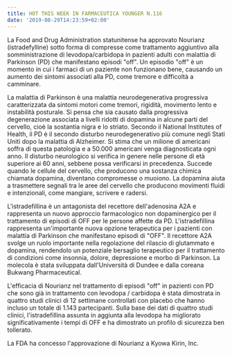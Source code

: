 ```yaml
---
title: HOT THIS WEEK IN FARMACEUTICA YOUNGER N.116
date: '2019-08-29T14:23:59+02:00'
---
```

La Food and Drug Administration statunitense ha approvato Nourianz (istradefylline) sotto forma di compresse come trattamento aggiuntivo alla somministrazione di levodopa/carbidopa in pazienti adulti con malattia di Parkinson (PD) che manifestano episodi "off". Un episodio "off" è un momento in cui i farmaci di un paziente non funzionano bene, causando un aumento dei sintomi associati alla PD, come tremore e difficoltà a camminare.

La malattia di Parkinson è una malattia neurodegenerativa progressiva caratterizzata da sintomi motori come tremori, rigidità, movimento lento e instabilità posturale. Si pensa che sia causato dalla progressiva degenerazione associata a livelli ridotti di dopamina in alcune parti del cervello, cioè la sostantia nigra e lo striato. Secondo il National Institutes of Health, il PD è il secondo disturbo neurodegenerativo più comune negli Stati Uniti dopo la malattia di Alzheimer. Si stima che un milione di americani soffra di questa patologia e a 50.000 americani venga diagnosticata ogni anno. Il disturbo neurologico si verifica in genere nelle persone di età superiore ai 60 anni, sebbene possa verificarsi in precedenza. Succede quando le cellule del cervello, che producono una sostanza chimica chiamata dopamina, diventano compromesse o muoiono. La dopamina aiuta a trasmettere segnali tra le aree del cervello che producono movimenti fluidi e intenzionali, come mangiare, scrivere e radersi. 

L'istradefillina è un antagonista del recettore dell'adenosina A2A e rappresenta un nuovo approccio farmacologico non dopaminergico per il trattamento di episodi di OFF per le persone affette da PD.  L'istradefillina rappresenta un'importante nuova opzione terapeutica per i pazienti con malattia di Parkinson che manifestano episodi di "OFF". Il recettore A2A svolge un ruolo importante nella regolazione del rilascio di glutammato e dopamina, rendendolo un potenziale bersaglio terapeutico per il trattamento di condizioni come insonnia, dolore, depressione e morbo di Parkinson. La molecola è stata sviluppata dall'Università di Dundee e dalla coreana Bukwang Pharmaceutical.

L'efficacia di Nourianz nel trattamento di episodi "off" in pazienti con PD che sono già in trattamento con levodopa / carbidopa è stata dimostrata in quattro studi clinici di 12 settimane controllati con placebo che hanno incluso un totale di 1.143 partecipanti. Sulla base dei dati di quattro studi clinici, l'istradefillina assunta in aggiunta alla levodopa ha migliorato significativamente i tempi di OFF e ha dimostrato un profilo di sicurezza ben tollerato.

La FDA ha concesso l'approvazione di Nourianz a Kyowa Kirin, Inc.
